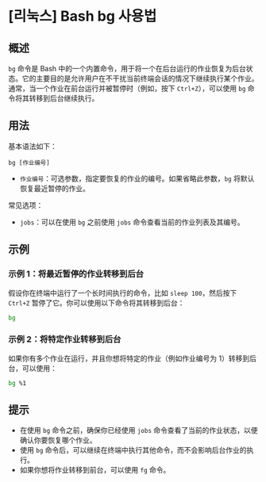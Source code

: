 # [리눅스] Bash bg 사용법

## 概述
`bg` 命令是 Bash 中的一个内置命令，用于将一个在后台运行的作业恢复为后台状态。它的主要目的是允许用户在不干扰当前终端会话的情况下继续执行某个作业。通常，当一个作业在前台运行并被暂停时（例如，按下 `Ctrl+Z`），可以使用 `bg` 命令将其转移到后台继续执行。

## 用法
基本语法如下：
```
bg [作业编号]
```
- `作业编号`：可选参数，指定要恢复的作业的编号。如果省略此参数，`bg` 将默认恢复最近暂停的作业。

常见选项：
- `jobs`：可以在使用 `bg` 之前使用 `jobs` 命令查看当前的作业列表及其编号。

## 示例
### 示例 1：将最近暂停的作业转移到后台
假设你在终端中运行了一个长时间执行的命令，比如 `sleep 100`，然后按下 `Ctrl+Z` 暂停了它。你可以使用以下命令将其转移到后台：
```bash
bg
```

### 示例 2：将特定作业转移到后台
如果你有多个作业在运行，并且你想将特定的作业（例如作业编号为 1）转移到后台，可以使用：
```bash
bg %1
```

## 提示
- 在使用 `bg` 命令之前，确保你已经使用 `jobs` 命令查看了当前的作业状态，以便确认你要恢复哪个作业。
- 使用 `bg` 命令后，可以继续在终端中执行其他命令，而不会影响后台作业的执行。
- 如果你想将作业转移到前台，可以使用 `fg` 命令。
